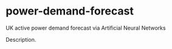 # power-demand-forecast
UK active power demand forecast via Artificial Neural Networks

Description.
